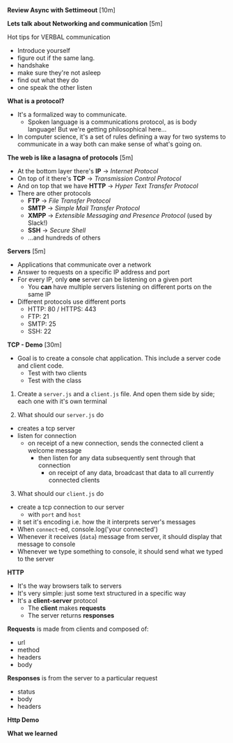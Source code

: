 **Review Async with Settimeout** [10m]

**Lets talk about Networking and communication** [5m]

Hot tips for VERBAL communication
- Introduce yourself
- figure out if the same lang.
- handshake
- make sure they're not asleep
- find out what they do
- one speak the other listen


**What is a protocol?**

* It's a formalized way to communicate.
    - Spoken language is a communications protocol, as is body language! But we're getting philosophical here...
* In computer science, it's a set of rules defining a way for two systems to communicate in a way both can make sense of what's going on.

**The web is like a lasagna of protocols** [5m]

* At the bottom layer there's **IP** -> _Internet Protocol_
* On top of it there's **TCP** -> _Transmission Control Protocol_
* And on top that we have **HTTP** -> _Hyper Text Transfer Protocol_
* There are other protocols
    - **FTP** -> _File Transfer Protocol_
    - **SMTP** -> _Simple Mail Transfer Protocol_
    - **XMPP** -> _Extensible Messaging and Presence Protocol_ (used by Slack!)
    - **SSH** -> _Secure Shell_
    - ...and hundreds of others



**Servers** [5m]

- Applications that communicate over a network
- Answer to requests on a specific IP address and port
- For every IP, only **one** server can be listening on a given port
    + You **can** have multiple servers listening on different ports on the same IP
- Different protocols use different ports
    + HTTP: 80 / HTTPS: 443
    + FTP: 21
    + SMTP: 25
    + SSH: 22


**TCP - Demo** [30m]

- Goal is to create a console chat application. This include a server code and client code.
  - Test with two clients
  - Test with the class

1. Create a `server.js` and a `client.js` file. And open them side by side; each one with it's own terminal

2. What should our `server.js` do
  - creates a tcp server
  - listen for connection
    + on receipt of a new connection, sends the connected client a welcome message
      - then listen for any data subsequently sent through that connection
        + on receipt of any data, broadcast that data to all currently connected clients

3. What should our `client.js` do
  - create a tcp connection to our server
    + with `port` and `host`
  - it set it's encoding i.e. how the it interprets server's messages
  - When `connect`-ed, console.log('your connected')
  - Whenever it receives (`data`) message from server, it should display that message to console
  - Whenever we type something to console, it should send what we typed to the server


**HTTP**

* It's the way browsers talk to servers
* It's very simple: just some text structured in a specific way
* It's a **client-server** protocol
    - The **client** makes **requests**
    - The server returns **responses**

**Requests** is made from clients and composed of:

- url
- method
- headers
- body

**Responses** is from the server to a particular request

- status
- body
- headers

**Http Demo**

**What we learned**
